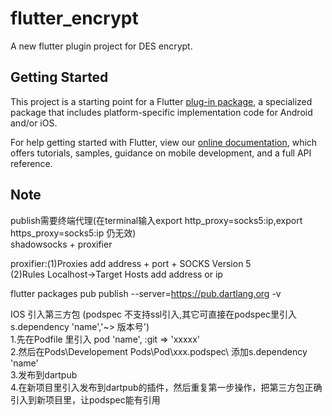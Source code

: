 # flutter_encrypt

A new flutter plugin project for DES encrypt.

## Getting Started

This project is a starting point for a Flutter
[plug-in package](https://flutter.dev/developing-packages/),
a specialized package that includes platform-specific implementation code for
Android and/or iOS.

For help getting started with Flutter, view our 
[online documentation](https://flutter.dev/docs), which offers tutorials, 
samples, guidance on mobile development, and a full API reference.

## Note
publish需要终端代理(在terminal输入export http_proxy=socks5:ip,export https_proxy=socks5:ip 仍无效)  
shadowsocks + proxifier  

proxifier:(1)Proxies add address + port + SOCKS Version 5  
          (2)Rules Localhost->Target Hosts add address or ip  
          
flutter packages pub publish --server=https://pub.dartlang.org -v  

IOS 引入第三方包  (podspec 不支持ssl引入,其它可直接在podspec里引入 s.dependency 'name','~> 版本号')  
1.先在Podfile 里引入  pod 'name', :git => 'xxxxx'  
2.然后在Pods\Developement Pods\Pod\xxx.podspec\ 添加s.dependency 'name'  
3.发布到dartpub    
4.在新项目里引入发布到dartpub的插件，然后重复第一步操作，把第三方包正确引入到新项目里，让podspec能有引用




